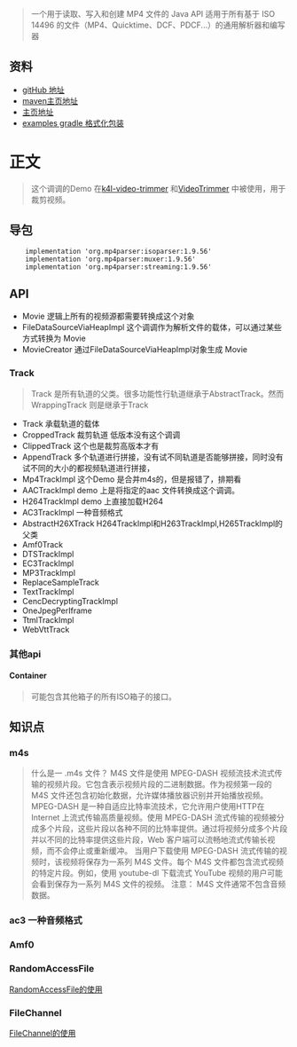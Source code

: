 > 一个用于读取、写入和创建 MP4 文件的 Java API
> 适用于所有基于 ISO 14496 的文件（MP4、Quicktime、DCF、PDCF...）的通用解析器和编写器
## 资料
* [gitHub 地址](https://github.com/sannies/mp4parser)
* [maven主页地址](https://search.maven.org/artifact/com.googlecode.mp4parser/isoparser)
* [主页地址](https://code.google.com/archive/p/mp4parser/)
* [examples gradle 格式化包装](https://gitee.com/lalalaxiaowifi/java-mp4-parser-demo)
# 正文
> 这个调调的Demo 在[k4l-video-trimmer](https://github.com/titansgroup/k4l-video-trimmer) 和[VideoTrimmer](https://github.com/AndroidDeveloperLB/VideoTrimmer) 
> 中被使用，用于裁剪视频。
## 导包
````aidl
    implementation 'org.mp4parser:isoparser:1.9.56'
    implementation 'org.mp4parser:muxer:1.9.56'
    implementation 'org.mp4parser:streaming:1.9.56'
````
## API 
* Movie 逻辑上所有的视频源都需要转换成这个对象
* FileDataSourceViaHeapImpl 这个调调作为解析文件的载体，可以通过某些方式转换为   Movie
* MovieCreator   通过FileDataSourceViaHeapImpl对象生成 Movie
### Track
> Track 是所有轨道的父类。很多功能性行轨道继承于AbstractTrack。然而WrappingTrack 则是继承于Track 
* Track 承载轨道的载体   
* CroppedTrack  裁剪轨道 低版本没有这个调调
* ClippedTrack 这个也是裁剪高版本才有
* AppendTrack 多个轨道进行拼接，没有试不同轨道是否能够拼接，同时没有试不同的大小的都视频轨道进行拼接，
* Mp4TrackImpl 这个Demo 是合并m4s的，但是报错了，排期看
* AACTrackImpl demo 上是将指定的aac 文件转换成这个调调。
* H264TrackImpl demo 上直接加载H264 
* AC3TrackImpl 一种音频格式 
* AbstractH26XTrack H264TrackImpl和H263TrackImpl,H265TrackImpl的父类
* Amf0Track 
* DTSTrackImpl 
* EC3TrackImpl
* MP3TrackImpl
* ReplaceSampleTrack
* TextTrackImpl
* CencDecryptingTrackImpl
* OneJpegPerIframe 
* TtmlTrackImpl
* WebVttTrack
### 其他api
#### Container 
> 可能包含其他箱子的所有ISO箱子的接口。
## 知识点
###  m4s
> 什么是一 .m4s 文件？
> M4S 文件是使用 MPEG-DASH 视频流技术流式传输的视频片段。它包含表示视频片段的二进制数据。作为视频第一段的 M4S 文件还包含初始化数据，允许媒体播放器识别并开始播放视频。
> MPEG-DASH 是一种自适应比特率流技术，它允许用户使用HTTP在 Internet 上流式传输高质量视频。使用 MPEG-DASH 流式传输的视频被分成多个片段，这些片段以各种不同的比特率提供。通过将视频分成多个片段并以不同的比特率提供这些片段，Web 客户端可以流畅地流式传输长视频，而不会停止或重新缓冲。
> 当用户下载使用 MPEG-DASH 流式传输的视频时，该视频将保存为一系列 M4S 文件。每个 M4S 文件都包含流式视频的特定片段。例如，使用 youtube-dl 下载流式 YouTube 视频的用户可能会看到保存为一系列 M4S 文件的视频。
> 注意： M4S 文件通常不包含音频数据。
### ac3 一种音频格式 
### Amf0 
### RandomAccessFile 
[RandomAccessFile的使用](../../../../java/io/RandomAccessFile的使用.md)
### FileChannel 
[FileChannel的使用](../../../../java/io/FileChannel的使用.md)